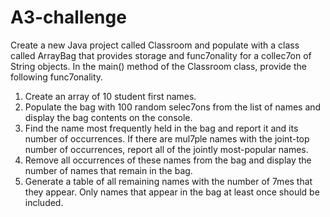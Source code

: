 # A3-challenge

Create a new Java project called Classroom and populate with a class called ArrayBag that provides storage and func7onality for a collec7on of String objects. In the main() method of the Classroom class, provide the following func7onality.
1. Create an array of 10 student first names.
2. Populate the bag with 100 random selec7ons from the list of names and display the
bag contents on the console.
3. Find the name most frequently held in the bag and report it and its number of
occurrences. If there are mul7ple names with the joint-top number of occurrences,
report all of the jointly most-popular names.
4. Remove all occurrences of these names from the bag and display the number of
names that remain in the bag.
5. Generate a table of all remaining names with the number of 7mes that they appear.
Only names that appear in the bag at least once should be included.
